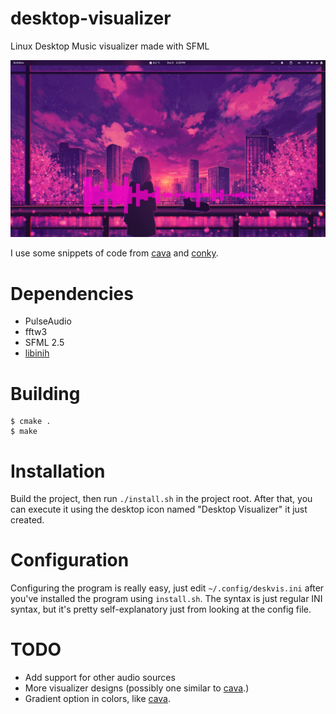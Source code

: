 # desktop-visualizer
Linux Desktop Music visualizer made with SFML

![](screenshot.png)

I use some snippets of code from [cava](https://github.com/karlstav/cava) and [conky](https://github.com/brndnmtthws/conky).

# Dependencies

 - PulseAudio
 - fftw3
 - SFML 2.5
 - [libinih](https://github.com/benhoyt/inih)
# Building

```
$ cmake .
$ make
```

# Installation

Build the project, then run `./install.sh` in the project root. After that, you can execute it using the desktop icon named "Desktop Visualizer" it just created.

# Configuration

Configuring the program is really easy, just edit `~/.config/deskvis.ini` after you've installed the program using `install.sh`.
The syntax is just regular INI syntax, but it's pretty self-explanatory just from looking at the config file.

# TODO

 - Add support for other audio sources
 - More visualizer designs (possibly one similar to [cava](https://github.com/karlstav/cava).)
 - Gradient option in colors, like [cava](https://github.com/karlstav/cava).
